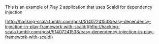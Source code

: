 This is an example of Play 2 application that uses Scaldi for dependency injection

[http://hacking-scala.tumblr.com/post/51407241538/easy-dependency-injection-in-play-framework-with-scaldi](http://hacking-scala.tumblr.com/post/51407241538/easy-dependency-injection-in-play-framework-with-scaldi)
